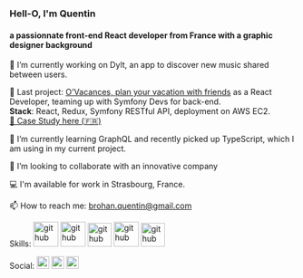 ### Hell-O, I'm Quentin
#### a passionnate front-end React developer from France with a graphic designer background

🔭 I’m currently working on Dylt, an app to discover new music shared between users.

📌 Last project: [O'Vacances, plan your vacation with friends](https://github.com/quentinbrohan/o-vacances) as a React Developer, teaming up with Symfony Devs for back-end.\
**Stack**: React, Redux, Symfony RESTful API, deployment on AWS EC2.\
[🤘 Case Study here (🇫🇷)](https://quentinbrohan.fr/project/o-vacances/)

🌱 I’m currently learning GraphQL and recently picked up TypeScript, which I am using in my current project.

👯 I’m looking to collaborate with an innovative company

💻 I'm available for work in Strasbourg, France.

📫 How to reach me: brohan.quentin@gmail.com 

Skills: <img src='https://cdn.jsdelivr.net/npm/simple-icons@3.0.1/icons/react.svg' alt='github' height='44'> <img src='https://cdn.jsdelivr.net/npm/simple-icons@3.0.1/icons/javascript.svg' alt='github' height='44'> <img src='https://cdn.jsdelivr.net/npm/simple-icons@3.0.1/icons/html5.svg' alt='github' height='42'> <img src='https://cdn.jsdelivr.net/npm/simple-icons@3.0.1/icons/css3.svg' alt='github' height='44'> <img src='https://cdn.jsdelivr.net/npm/simple-icons@3.0.1/icons/node-dot-js.svg' alt='github' height='42'>

Social: [<img src='https://cdn.jsdelivr.net/npm/simple-icons@3.0.1/icons/github.svg' alt='github' height='22'>](https://github.com/https://github.com/quentinbrohan)  [<img src='https://cdn.jsdelivr.net/npm/simple-icons@3.0.1/icons/linkedin.svg' alt='linkedin' height='22'>](https://www.linkedin.com/in/https://www.linkedin.com/in/quentinbrohan//)  [<img src='https://quentinbrohan.fr/favicon.svg' alt='website' height='22'>](https://quentinbrohan.fr/)  
